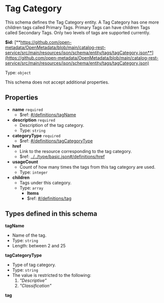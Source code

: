 # Tag Category

This schema defines the Tag Category entity. A Tag Category has one more children tags called Primary Tags. Primary Tags can have children Tags called Secondary Tags. Only two levels of tags are supported currently.

**$id:** [**https://github.com/open-metadata/OpenMetadata/blob/main/catalog-rest-service/src/main/resources/json/schema/entity/tags/tagCategory.json**](https://github.com/open-metadata/OpenMetadata/blob/main/catalog-rest-service/src/main/resources/json/schema/entity/tags/tagCategory.json)

Type: `object`

This schema does not accept additional properties.

## Properties

* **name** `required`
  * $ref: [\#/definitions/tagName](tag-category.md#/definitions/tagName)
* **description** `required`
  * Description of the tag category.
  * Type: `string`
* **categoryType** `required`
  * $ref: [\#/definitions/tagCategoryType](tag-category.md#/definitions/tagCategoryType)
* **href**
  * Link to the resource corresponding to the tag category.
  * $ref: [../../type/basic.json\#/definitions/href](tag-category.md#....typebasic.jsondefinitionshref)
* **usageCount**
  * Count of how many times the tags from this tag category are used.
  * Type: `integer`
* **children**
  * Tags under this category.
  * Type: `array`
    * **Items**
    * $ref: [\#/definitions/tag](tag-category.md#/definitions/tag)

## Types defined in this schema

**tagName**

* Name of the tag.
* Type: `string`
* Length: between 2 and 25

**tagCategoryType**

* Type of tag category.
* Type: `string`
* The value is restricted to the following: 
  1. _"Descriptive"_
  2. _"Classification"_

**tag**

